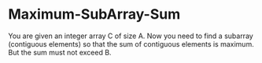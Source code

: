 # Maximum-SubArray-Sum
You are given an integer array C of size A. Now you need to find a subarray (contiguous elements) so that the sum of contiguous elements is maximum. But the sum must not exceed B.
